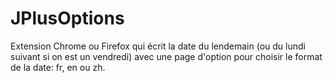 # JPlusOptions
Extension Chrome ou Firefox qui écrit la date du lendemain (ou du lundi suivant si on est un vendredi) avec une page d'option pour choisir le format de la date: fr, en ou zh.
